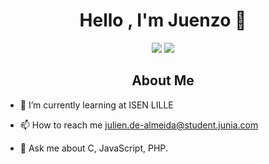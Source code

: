 <h1 align="center"> Hello , I'm Juenzo 👋</h1>

<p align="center">
        <img src="https://komarev.com/ghpvc/?username=Juenzo&color=blueviolet" />
        <img src="https://img.shields.io/github/followers/Juenzo.svg?style=social&label=Follow&maxAge=2592000" />
</p>

<h2 align = "center"> About Me </h2>

- 🌱 I’m currently learning at ISEN LILLE

- 📫 How to reach me julien.de-almeida@student.junia.com

- 💬 Ask me about C, JavaScript, PHP.
